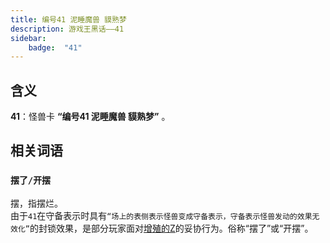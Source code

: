 ```yaml
---
title: 编号41 泥睡魔兽 貘熟梦
description: 游戏王黑话——41
sidebar:
    badge:  "41" 
---
```


## 含义

**41**：怪兽卡 **“编号41 泥睡魔兽 貘熟梦”** 。

## 相关词语

### `摆了/开摆`

摆，指摆烂。  
由于`41`在守备表示时具有`“场上的表侧表示怪兽变成守备表示，守备表示怪兽发动的效果无效化”`的封锁效果，是部分玩家面对[增殖的Z](/abbr/卡牌名称/增殖的z)的妥协行为。俗称“摆了”或“开摆”。
